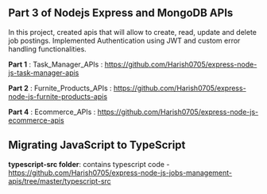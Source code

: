## Part 3 of Nodejs Express and MongoDB APIs

In this project, created apis that will allow to create, read, update and delete job postings. Implemented Authentication using JWT and custom error handling functionalities. 

__Part 1__ : Task_Manager_APIs : https://github.com/Harish0705/express-node-js-task-manager-apis

__Part 2__ : Furnite_Products_APIs : https://github.com/Harish0705/express-node-js-furnite-products-apis

__Part 4__ : Ecommerce_APIs : https://github.com/Harish0705/express-node-js-ecommerce-apis

## Migrating JavaScript to TypeScript

__typescript-src folder__: contains typescript code - https://github.com/Harish0705/express-node-js-jobs-management-apis/tree/master/typescript-src


